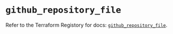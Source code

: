 # `github_repository_file`

Refer to the Terraform Registory for docs: [`github_repository_file`](https://registry.terraform.io/providers/integrations/github/5.35.0/docs/resources/repository_file).
